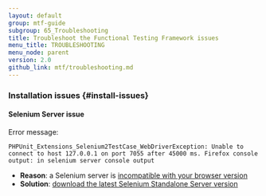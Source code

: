 ```yaml
---
layout: default
group: mtf-guide
subgroup: 65_Troubleshooting
title: Troubleshoot the Functional Testing Framework issues
menu_title: TROUBLESHOOTING
menu_node: parent
version: 2.0
github_link: mtf/troubleshooting.md
---
```


### Installation issues {#install-issues}

#### Selenium Server issue

Error message:

    PHPUnit_Extensions_Selenium2TestCase_WebDriverException: Unable to connect to host 127.0.0.1 on port 7055 after 45000 ms. Firefox console output: in selenium server console output

* **Reason**: a Selenium server is [incompatible with your browser version](http://docs.seleniumhq.org/about/platforms.jsp#browsers)
* **Solution**: [download the latest Selenium Standalone Server version](http://docs.seleniumhq.org/download/)
